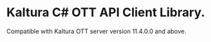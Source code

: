 # Kaltura C# OTT API Client Library.
Compatible with Kaltura OTT server version 11.4.0.0 and above.
